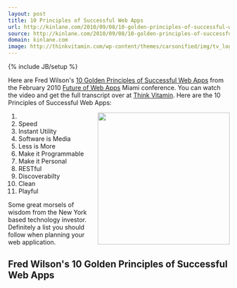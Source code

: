 ```yaml
---
layout: post
title: 10 Principles of Successful Web Apps
url: http://kinlane.com/2010/09/08/10-golden-principles-of-successful-web-apps/
source: http://kinlane.com/2010/09/08/10-golden-principles-of-successful-web-apps/
domain: kinlane.com
image: http://thinkvitamin.com/wp-content/themes/carsonified/img/tv_logo.png
---
```

{% include JB/setup %}

<p>
     Here are Fred Wilson's <a href="http://thinkvitamin.com/business/fred-wilsons-10-golden-principles-of-successful-web-apps/" target="_blank">10 Golden Principles of Successful Web Apps</a> from the February 2010 <a href="http://futureofwebapps.com/" target="_blank">Future of Web Apps</a> Miami conference. You can watch the video and get the full transcript over at <a href="http://thinkvitamin.com/business/fred-wilsons-10-golden-principles-of-successful-web-apps/" target="_blank">Think Vitamin</a>. Here are the 10 Principles of Successful Web Apps:
</p>
<ol class="mainlist">
     <li class="c2">
          <a href="http://thinkvitamin.com" target="_blank"><img class="alignnone c1" title="ThinkVitamin" src="http://thinkvitamin.com/wp-content/themes/carsonified/img/tv_logo.png" alt="" width="300" align="right" /></a>
     </li>
     <li>Speed
     </li>
     <li>Instant Utility
     </li>
     <li>Software is Media
     </li>
     <li>Less is More
     </li>
     <li>Make it Programmable
     </li>
     <li>Make it Personal
     </li>
     <li>RESTful
     </li>
     <li>Discoverabilty
     </li>
     <li>Clean
     </li>
     <li>Playful
     </li>
</ol>
<p>
     Some great morsels of wisdom from the New York based technology investor. Definitely a list you should follow when planning your web application.
</p>
<div id="_mcePaste" class="c3">
     <h2 class="hentry-title">
          Fred Wilson's 10 Golden Principles of Successful Web Apps
     </h2>
</div>